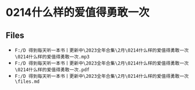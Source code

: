 # 0214什么样的爱值得勇敢一次

## Files

- `F:/D 得到每天听一本书丨更新中\2023全年合集\2月\0214什么样的爱值得勇敢一次\0214什么样的爱值得勇敢一次.mp3`
- `F:/D 得到每天听一本书丨更新中\2023全年合集\2月\0214什么样的爱值得勇敢一次\0214什么样的爱值得勇敢一次.pdf`
- `F:/D 得到每天听一本书丨更新中\2023全年合集\2月\0214什么样的爱值得勇敢一次\files.md`
